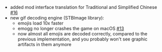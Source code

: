 - added mod interface translation for Traditional and Simplified Chinese [#16](https://github.com/aratakileo/emogg/pull/16)
- new gif decoding engine (STBImage library):
  - emojis load 10x faster
  - emogg no longer crashes the game on macOS [#13](https://github.com/aratakileo/emogg/issues/13)
  - now almost all emojis are decoded correctly, compared to the previous implementation, and you probably won't see graphic artifacts in them anymore
